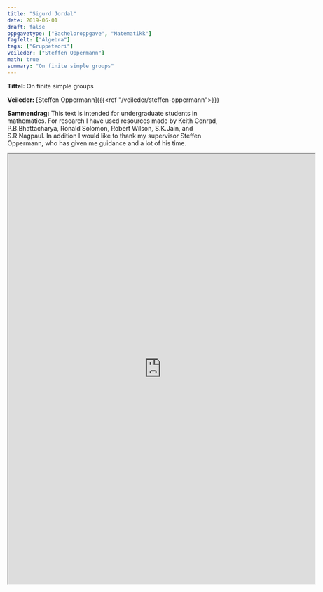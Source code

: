 ```yaml
---
title: "Sigurd Jordal"
date: 2019-06-01
draft: false
oppgavetype: ["Bacheloroppgave", "Matematikk"]
fagfelt: ["Algebra"]
tags: ["Gruppeteori"]
veileder: ["Steffen Oppermann"]
math: true
summary: "On finite simple groups"
---
```


**Tittel:** On finite simple groups

**Veileder:** [Steffen Oppermann]({{<ref "/veileder/steffen-oppermann">}})

**Sammendrag:** This text is intended for undergraduate students in mathematics. For research I have used resources made by Keith Conrad, P.B.Bhattacharya, Ronald Solomon, Robert Wilson, S.K.Jain, and S.R.Nagpaul. In addition I would like to thank my supervisor Steffen Oppermann, who has given me guidance and a lot of his time.


<iframe src="https://drive.google.com/file/d/19IFIiE91ispfpKXQQiK3JmQv55FhVDgr/preview" width="700" height="980" allow="autoplay"></iframe>

